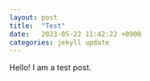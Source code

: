 ```yaml
---
layout: post
title:  "Test"
date:   2023-05-22 11:42:22 +0900
categories: jekyll update
---
```

Hello! I am a test post.
